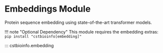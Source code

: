 # Embeddings Module

Protein sequence embedding using state-of-the-art transformer models.

!!! note "Optional Dependency"
    This module requires the embedding extras: `pip install "cstbioinfo[embedding]"`

::: cstbioinfo.embedding
